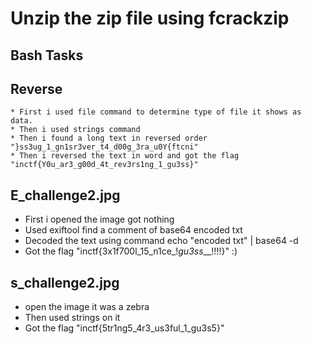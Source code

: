 # Unzip the zip file using fcrackzip
## Bash Tasks
 ## Reverse
    * First i used file command to determine type of file it shows as data.
    * Then i used strings command
    * Then i found a long text in reversed order "}ss3ug_1_gn1sr3ver_t4_d00g_3ra_u0Y{ftcni"
    * Then i reversed the text in word and got the flag "inctf{Y0u_ar3_g00d_4t_rev3rs1ng_1_gu3ss}"
## E_challenge2.jpg
 * First i opened the image got nothing
 * Used exiftool find a comment of base64 encoded txt
 * Decoded the text using command echo "encoded txt" | base64 -d
 * Got the flag "inctf{3x1f700l_15_n1ce_!_gu3ss___!!!!}" :)
## s_challenge2.jpg
 * open the image it was a zebra
 * Then used strings on it
 * Got the flag "inctf{5tr1ng5_4r3_us3ful_1_gu3s5}"
 

 
